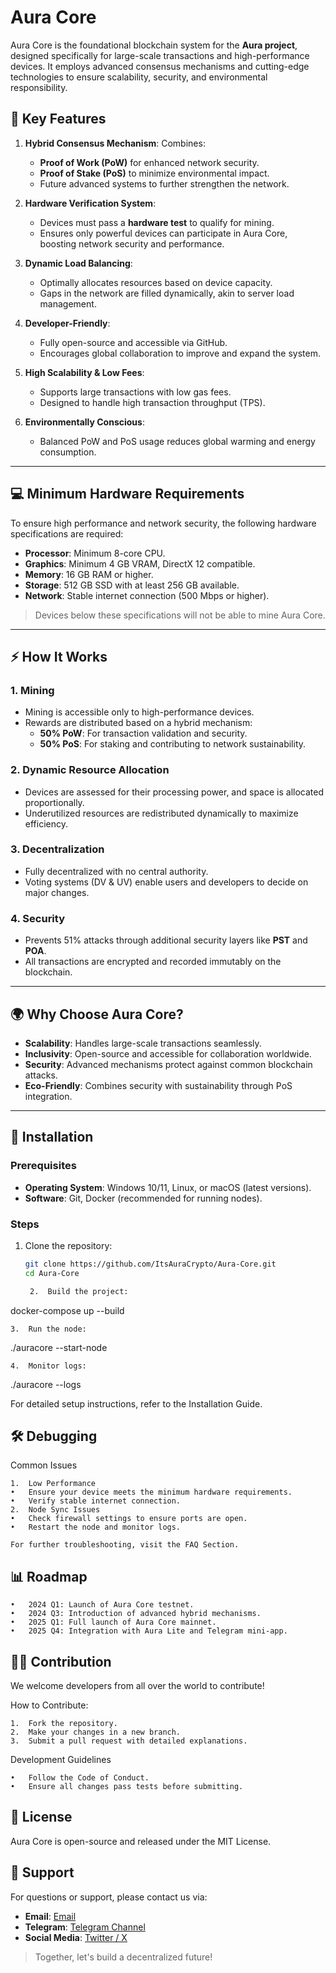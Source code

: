 # Aura Core  

Aura Core is the foundational blockchain system for the **Aura project**, designed specifically for large-scale transactions and high-performance devices. It employs advanced consensus mechanisms and cutting-edge technologies to ensure scalability, security, and environmental responsibility.  

## 🌟 Key Features  

1. **Hybrid Consensus Mechanism**: Combines:
   - **Proof of Work (PoW)** for enhanced network security.
   - **Proof of Stake (PoS)** to minimize environmental impact.
   - Future advanced systems to further strengthen the network.  

2. **Hardware Verification System**:  
   - Devices must pass a **hardware test** to qualify for mining.
   - Ensures only powerful devices can participate in Aura Core, boosting network security and performance.  

3. **Dynamic Load Balancing**:  
   - Optimally allocates resources based on device capacity.  
   - Gaps in the network are filled dynamically, akin to server load management.  

4. **Developer-Friendly**:  
   - Fully open-source and accessible via GitHub.  
   - Encourages global collaboration to improve and expand the system.  

5. **High Scalability & Low Fees**:  
   - Supports large transactions with low gas fees.  
   - Designed to handle high transaction throughput (TPS).  

6. **Environmentally Conscious**:  
   - Balanced PoW and PoS usage reduces global warming and energy consumption.  

---

## 💻 Minimum Hardware Requirements  

To ensure high performance and network security, the following hardware specifications are required:  

- **Processor**: Minimum 8-core CPU.  
- **Graphics**: Minimum 4 GB VRAM, DirectX 12 compatible.  
- **Memory**: 16 GB RAM or higher.  
- **Storage**: 512 GB SSD with at least 256 GB available.  
- **Network**: Stable internet connection (500 Mbps or higher).  

> Devices below these specifications will not be able to mine Aura Core.  

---

## ⚡ How It Works  

### 1. **Mining**  
- Mining is accessible only to high-performance devices.  
- Rewards are distributed based on a hybrid mechanism:  
  - **50% PoW**: For transaction validation and security.  
  - **50% PoS**: For staking and contributing to network sustainability.  

### 2. **Dynamic Resource Allocation**  
- Devices are assessed for their processing power, and space is allocated proportionally.  
- Underutilized resources are redistributed dynamically to maximize efficiency.  

### 3. **Decentralization**  
- Fully decentralized with no central authority.  
- Voting systems (DV & UV) enable users and developers to decide on major changes.  

### 4. **Security**  
- Prevents 51% attacks through additional security layers like **PST** and **POA**.  
- All transactions are encrypted and recorded immutably on the blockchain.  

---

## 🌍 Why Choose Aura Core?  

- **Scalability**: Handles large-scale transactions seamlessly.  
- **Inclusivity**: Open-source and accessible for collaboration worldwide.  
- **Security**: Advanced mechanisms protect against common blockchain attacks.  
- **Eco-Friendly**: Combines security with sustainability through PoS integration.  

---

## 🔧 Installation  

### Prerequisites  
- **Operating System**: Windows 10/11, Linux, or macOS (latest versions).  
- **Software**: Git, Docker (recommended for running nodes).  

### Steps  
1. Clone the repository:  
   ```bash
   git clone https://github.com/ItsAuraCrypto/Aura-Core.git
   cd Aura-Core

	2.	Build the project:

docker-compose up --build


	3.	Run the node:

./auracore --start-node


	4.	Monitor logs:

./auracore --logs



For detailed setup instructions, refer to the Installation Guide.

## 🛠 Debugging

Common Issues

	1.	Low Performance
	•	Ensure your device meets the minimum hardware requirements.
	•	Verify stable internet connection.
	2.	Node Sync Issues
	•	Check firewall settings to ensure ports are open.
	•	Restart the node and monitor logs.

	For further troubleshooting, visit the FAQ Section.

## 📊 Roadmap

	•	2024 Q1: Launch of Aura Core testnet.
	•	2024 Q3: Introduction of advanced hybrid mechanisms.
	•	2025 Q1: Full launch of Aura Core mainnet.
	•	2025 Q4: Integration with Aura Lite and Telegram mini-app.

## 🧑‍💻 Contribution

We welcome developers from all over the world to contribute!

How to Contribute:

	1.	Fork the repository.
	2.	Make your changes in a new branch.
	3.	Submit a pull request with detailed explanations.

Development Guidelines

	•	Follow the Code of Conduct.
	•	Ensure all changes pass tests before submitting.

## 📜 License

Aura Core is open-source and released under the MIT License.

## 🤝 Support

For questions or support, please contact us via:  
- **Email**:
[Email](itsauracrypto@gmail.com)
- **Telegram**:
[Telegram Channel](https://t.me/itsauracommunity)  
- **Social Media**:
[Twitter / X](https://twitter.com/ItsAuraCrypto)

> Together, let's build a decentralized future!  
